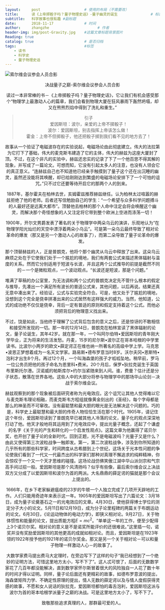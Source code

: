 ```yaml
---
layout:     post                    # 使用的布局（不需要改）
title:      读《上帝掷骰子吗？量子物理史话》-量子幽灵的诞生               # 标题 
subtitle:   科学故事也很有趣 #副标题
date:       2018-11-17              # 时间
author:     zhangzhe                      # 作者
header-img: img/post-Gravity.jpg    #这篇文章标题背景图片
Reading: true
catalog: true                       # 是否归档
tags:                               #标签
    - 读书
    - 科学史
    - 量子物理史话
---
```


![索尔维会议参会人员合影](https://raw.githubusercontent.com/PhilosopherZ/ImgeBed/master/Imges/post-Solvay-Confe-z.jpg)

<center>       决战量子之巅-索尔维会议参会人员合影    
    
读过一本非常棒的书－《上帝掷骰子吗？量子物理史话》，它让我们有机会感受那个“物理学上最激动人心的篇章，我们会看到物理大厦在狂风暴雨下轰然坍塌，却又在熊熊烈焰中得到了洗礼和重生。”

> 引子  
爱因斯坦：波尔，亲爱的上帝不掷骰子！  
波尔：爱因斯坦，别去指挥上帝该怎么做！  
霍金：上帝不但掷骰子，他还把骰子掷到我们看不见的地方去了！
    
故事从一个验证了电磁波存在的实验说起，电磁场论由此彻底建立。伟大的法拉第为它打下了基础，伟大的麦克斯韦建造了它的主体，伟大的赫兹为这座大厦封了顶。不过，在这个非凡的实验中，赫兹还忠实的记录了下了一个他百思不得其解的现象，并写成了一篇论文。可想而知，它没有引起太多人的注意，也没有人领会它的真正意义。“连赫兹自己也不知道他已经亲手触摸到了量子这个还在出沉睡的幽灵，虽然还没能将其唤醒，却已给刚刚达到繁盛的电磁场论安排下了一个可怕的诅咒。”只不过它还要等待开启它的那两个人的到来。

1887年，基尔霍夫在柏林去世，亥姆霍兹推荐赫兹继任。认为柏林太过喧嚣的赫兹拒绝了他的老师。后者还写信勉励自己的学生：“一个希望与众多科学问题搏斗的人最好还是远离大都市”。顶替他去柏林的那个人命中注定会将会唤醒这个幽灵，而解决那个奇怪想象的人又注定将它带到整个欧洲上空进而涤荡一切！  

1900年，开尔文男爵发表了著名的关于物理学中两朵乌云的演讲，乐观地认为“在物理学阳光灿烂的天空中漂浮着两朵小乌云”。可是第一朵乌云最终导致了相对论革命的爆发（那又是另一个激动人心的故事了），而第二朵导致了量子论革命的爆发。

那个顶替赫兹的人，正是普朗克，他将个那个幽灵从乌云中释放了出来。这朵乌云麻烦之处在于它使我们处于一个尴尬的境地，我们有两套公式来描述黑体辐射与温度的关系。然而它分别适用于短波与长波，并且这两个公式推导的前提是截然不同的－一个是微粒观点，一个波动观点。“长波还是短波，那是个问题。”

堆满了草稿的办公室里，为无法调和两个公式的普朗克决定先不管什么根本的假定与推导，先凑出一个满足所有波长的普适公式来，其他问题，以后再说。结果还真无意中凑出来了。经验证，公式与实验完全符合。可是，他又处于了尴尬的境地，没想到这个完全是侥幸拼凑出来的公式居然有这样强大的威力。当然，他知道，公式的成功绝不仅仅是侥幸，背后一定有普适的原则和假定支持着这个公式。而他必须把背后的物理意义找出来。

不过，饶是如此，当他终于理解了公式背后包含的意义之后，还是惊讶的不敢相信和接受所发现的一切。那一年的12月14日，普朗克在柏林宣读了黑体辐射的论文，量子论诞生，其年42岁。就在那一年，一个叫阿尔伯特•爱因斯坦的青年刚大学毕业，正为将来的生活发愁。丹麦，15岁的尼尔斯•波尔正在哥本哈根的中学里读书。比波尔小两岁的欧文•薛定谔正在维也纳一所著名的高级中学上学。马克思•波恩正梦想着成为一名天文学家。路易斯•德布罗意当时8岁。沃尔夫冈•恩斯特•泡利才出生8个月。再过12个月，一个叫海森堡的孩子才呱呱坠地。稍早前，罗马一位公务员把他的孩子命名为恩里科•费米。20个月后，保罗•狄拉克诞生于英国布里斯托尔港。汉诺威的帕斯库尔•约尔当紧随来到人间。谁，费曼？估计还是分子状态，散落在世界各地。这些人中的大部分将参与物理学中的那场华山论剑－决战于索尔维会议。
    
赫兹观察到的那个现象被后面研究者称为光电效应。这个诅咒让其他人觉得难以它与麦克斯韦理论相融，而麦克斯韦方程组就像黄金刻出的《圣经》，每个字母都是那么的神圣而不可窜改。没有最聪慧和最大胆的眼光是无法解决这个问题的。巧的是，科学史上最聪慧和最大胆的传奇人物恰恰生活在那个时代。1905年，请记住这个年份，爱因斯坦读到了普朗克早已被其他人冷落的论文，量子化的观点深深地打动了他。他天才般地将其运用到了光电效应中，提出光量子概念，还起了个谦虚的名字《关于光的产生和转化的一个启发性观点》。这篇文章为他赢得了诺贝尔奖，也开创了量子论的全新时代。回到正题，光不是电磁波吗？光量子又是什么？由此又使得第三次波粒战争一触即发。第一，第二次波粒战争，涉及到你所知道的几乎所有的那些科学家，时间跨度从古希腊到上个世纪，这场关于光本性问题的争论使我们看到了一代又一代最杰出的科学家们那种对真理不懈追求的纯粹精神，你会惊叹于一个又一个天才思维的碰撞。这场论战仿佛笑傲江湖中华山派剑宗和气宗高手间过招一般。爱因斯坦是那个风清扬吗？似乎有些像，最后索尔维会议上决战双方又分成了以爱因斯坦和波尔为首的两派。大名鼎鼎的薛定谔的猫就是那个会议上提出的。  
    
1666年，在乡下老家躲避瘟疫的23岁的牛顿一个人独立完成了几项开天辟地的工作。人们只能用奇迹年来表示这一年。1905年的爱因斯坦写出了六篇论文：3月18日，成为量子论奠基石之一的光电效应的文章。4月30日，使他获得博士学位的测定分子大小的论文。5月11日和12月19日，成为分子论里程碑的两篇关于布朗运动的论文。6月30日，《论运动物体的电动力学》，即狭义相对论。9月27日，关于物体惯性和能量的论文，提出质能方程$E=mc^2$。“单单这一年的工作，便至少配得上3个诺贝尔奖。相对论的意义是不是诺奖所能评价的还很难说。”这里插一句，诺奖并没有奖励爱因斯坦的其他更高的成就如相对论。而且，爱因斯坦是在1923年领的1922年授予他的1921年的诺贝尔奖金。那又是另一个关于相对论－可以和量子物理一样激动人心－的故事了。

大数学家费马提出费马大定理时，在旁边写下了这样的句子“我已经想到了一个绝妙的证明方法，可惜这里地方太小，写不下了”。这人忒可恨了，后面的无数数学家花了几百年都没能解决，直到数学家怀尔斯冒着很大的风险独自一人花了数十年的时间才得以证明。同样，量子论后面还有更精彩的故事，如德布罗意波的提出，海森堡矩阵力学、不确定性原理的提出，情人无数的薛定谔以及与情人度假获得灵感的故事，不愿和女人说话的狄拉克，爱因斯坦都怕的毒舌泡利，爱因斯坦这派与波尔为首的哥本哈根学派量子之巅的决战。可是这里地方太小了，写不下了。

致敬那些追求真理的人，那群最可爱的人。
















